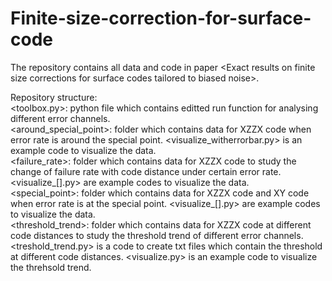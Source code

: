 # Finite-size-correction-for-surface-code
The repository contains all data and code in paper &lt;Exact results on finite size corrections for surface codes tailored to biased noise>.

Repository structure:<br>
<toolbox.py>: python file which contains editted run function for analysing different error channels.<br>
<around_special_point>: folder which contains data for XZZX code when error rate is around the special point. <visualize_witherrorbar.py> is an example code to visualize the data.<br>
<failure_rate>: folder which contains data for XZZX code to study the change of failure rate with code distance under certain error rate. <visualize_[].py> are example codes to visualize the data.<br>
<special_point>: folder which contains data for XZZX code and XY code when error rate is at the special point. <visualize_[].py> are example codes to visualize the data.<br>
<threshold_trend>: folder which contains data for XZZX code at different code distances to study the threshold trend of different error channels. <treshold_trend.py> is a code to create txt files which contain the threshold at different code distances. <visualize.py> is an example code to visualize the threhsold trend.<br>
